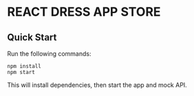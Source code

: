 # REACT DRESS APP STORE

## Quick Start

Run the following commands:

```
npm install
npm start
```

This will install dependencies, then start the app and mock API.
